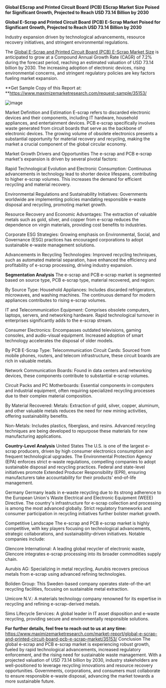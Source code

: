 **Global EScrap and Printed Circuit Board (PCB) EScrap Market Size Poised for Significant Growth, Projected to Reach USD 73.14 Billion by 2030**

**Global E-Scrap and Printed Circuit Board (PCB) E-Scrap Market Poised for Significant Growth, Projected to Reach USD 73.14 Billion by 2030**

Industry expansion driven by technological advancements, resource recovery initiatives, and stringent environmental regulations.

The [Global E-Scrap and Printed Circuit Board (PCB) E-Scrap Market Size](https://www.maximizemarketresearch.com/market-report/global-e-scrap-and-printed-circuit-board-pcb-e-scrap-market/35153/) is anticipated to grow at a Compound Annual Growth Rate (CAGR) of 7.2% during the forecast period, reaching an estimated valuation of USD 73.14 billion by 2030. The increasing adoption of electronic devices, rising environmental concerns, and stringent regulatory policies are key factors fueling market expansion.

**Get Sample Copy of this Report at: **https://www.maximizemarketresearch.com/request-sample/35153/ 

![image](https://github.com/user-attachments/assets/5130affc-afc0-4935-b8f7-f403b141cecf)


Market Definition and Estimation
E-scrap refers to discarded electronic devices and their components, including IT hardware, household appliances, and entertainment devices. PCB e-scrap specifically involves waste generated from circuit boards that serve as the backbone of electronic devices. The growing volume of obsolete electronics presents a substantial opportunity for material recovery and recycling, making the market a crucial component of the global circular economy.

Market Growth Drivers and Opportunities
The e-scrap and PCB e-scrap market's expansion is driven by several pivotal factors:

Rapid Technological Evolution and Electronic Consumption: Continuous advancements in technology lead to shorter device lifespans, contributing to higher e-scrap volumes. This increases the demand for efficient recycling and material recovery.

Environmental Regulations and Sustainability Initiatives: Governments worldwide are implementing policies mandating responsible e-waste disposal and recycling, promoting market growth.

Resource Recovery and Economic Advantages: The extraction of valuable metals such as gold, silver, and copper from e-scrap reduces the dependence on virgin materials, providing cost benefits to industries.

Corporate ESG Strategies: Growing emphasis on Environmental, Social, and Governance (ESG) practices has encouraged corporations to adopt sustainable e-waste management solutions.

Advancements in Recycling Technologies: Improved recycling techniques, such as automated material separation, have enhanced the efficiency and profitability of e-scrap processing, driving industry expansion.

**Segmentation Analysis**
The e-scrap and PCB e-scrap market is segmented based on source type, PCB e-scrap type, material recovered, and region:

By Source Type:
Household Appliances: Includes discarded refrigerators, microwaves, and washing machines. The continuous demand for modern appliances contributes to rising e-scrap volumes.

IT and Telecommunication Equipment: Comprises obsolete computers, laptops, servers, and networking hardware. Rapid technological turnover in enterprises significantly adds to the e-scrap stream.

Consumer Electronics: Encompasses outdated televisions, gaming consoles, and audio-visual equipment. Increased adoption of smart technology accelerates the disposal of older models.

By PCB E-Scrap Type:
Telecommunication Circuit Cards: Sourced from mobile phones, routers, and telecom infrastructure, these circuit boards are rich in valuable metals.

Network Communication Boards: Found in data centers and networking devices, these components contribute to substantial e-scrap volumes.

Circuit Packs and PC Motherboards: Essential components in computers and industrial equipment, often requiring specialized recycling processes due to their complex material composition.

By Material Recovered:
Metals: Extraction of gold, silver, copper, aluminum, and other valuable metals reduces the need for new mining activities, offering sustainability benefits.

Non-Metals: Includes plastics, fiberglass, and resins. Advanced recycling techniques are being developed to repurpose these materials for new manufacturing applications.

**Country-Level Analysis**
United States
The U.S. is one of the largest e-scrap producers, driven by high consumer electronics consumption and frequent technological upgrades. The Environmental Protection Agency (EPA) enforces strict e-waste regulations, compelling companies to adopt sustainable disposal and recycling practices. Federal and state-level initiatives promote Extended Producer Responsibility (EPR), ensuring manufacturers take accountability for their products' end-of-life management.

Germany
Germany leads in e-waste recycling due to its strong adherence to the European Union's Waste Electrical and Electronic Equipment (WEEE) Directive. The country's infrastructure for e-scrap collection and processing is among the most advanced globally. Strict regulatory frameworks and consumer participation in recycling initiatives further bolster market growth.

Competitive Landscape
The e-scrap and PCB e-scrap market is highly competitive, with key players focusing on technological advancements, strategic collaborations, and sustainability-driven initiatives. Notable companies include:

Glencore International: A leading global recycler of electronic waste, Glencore integrates e-scrap processing into its broader commodities supply chain.

Aurubis AG: Specializing in metal recycling, Aurubis recovers precious metals from e-scrap using advanced refining technologies.

Boliden Group: This Sweden-based company operates state-of-the-art recycling facilities, focusing on sustainable metal extraction.

Umicore N.V.: A materials technology company renowned for its expertise in recycling and refining e-scrap-derived metals.

Sims Lifecycle Services: A global leader in IT asset disposition and e-waste recycling, providing secure and environmentally responsible solutions.

**For further details, feel free to reach out to us at any time:** https://www.maximizemarketresearch.com/market-report/global-e-scrap-and-printed-circuit-board-pcb-e-scrap-market/35153/ 
Conclusion
The global e-scrap and PCB e-scrap market is experiencing robust growth, fueled by rapid technological advancements, increased regulatory enforcement, and the rising need for sustainable waste management. With a projected valuation of USD 73.14 billion by 2030, industry stakeholders are well-positioned to leverage recycling innovations and resource recovery opportunities. Governments, corporations, and consumers must collaborate to ensure responsible e-waste disposal, advancing the market towards a more sustainable future.
